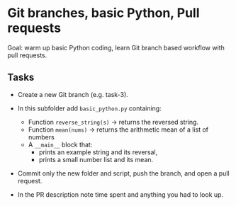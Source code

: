 # Git branches, basic Python, Pull requests

Goal: warm up basic Python coding, learn Git branch based workflow with pull requests.

## Tasks

- Create a new Git branch (e.g. task-3).

- In this subfolder add `basic_python.py` containing:

  - Function `reverse_string(s)` → returns the reversed string.
  - Function `mean(nums)` → returns the arithmetic mean of a list of numbers
  - A `__main__` block that:
    - prints an example string and its reversal,
    - prints a small number list and its mean.

- Commit only the new folder and script, push the branch, and open a pull request.

- In the PR description note time spent and anything you had to look up.
